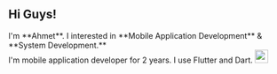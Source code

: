 
<h2>Hi Guys!</h2>
I'm **Ahmet**. I interested in **Mobile Application Development** & **System Development.** <br>
I'm mobile application developer for 2 years. I use Flutter and Dart. <img src="https://upload.wikimedia.org/wikipedia/commons/1/17/Google-flutter-logo.png" width 24 height=24 />

<br>




